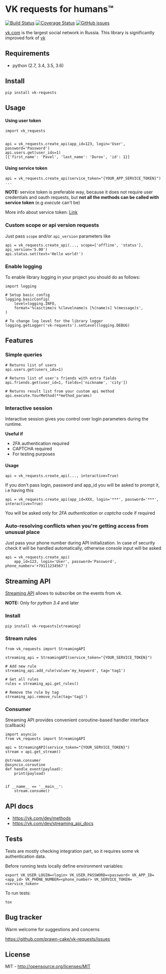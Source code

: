 VK requests for humans™
========================================================================================================
[![Build Status](https://travis-ci.org/prawn-cake/vk-requests.svg?branch=master)](https://travis-ci.org/prawn-cake/vk-requests)
[![Coverage Status](https://coveralls.io/repos/prawn-cake/vk-requests/badge.svg?branch=master&service=github)](https://coveralls.io/github/prawn-cake/vk-requests?branch=master)
[![GitHub issues](https://img.shields.io/github/issues/prawn-cake/vk-requests.svg)](https://github.com/prawn-cake/vk-requests/issues)

[vk.com](https://vk.com) is the largest social network in Russia.
This library is significantly improved fork of [vk](https://github.com/dimka665/vk)

## Requirements

* python (2.7, 3.4, 3.5, 3.6)


## Install

    pip install vk-requests
    
## Usage

#### Using user token

    import vk_requests
    
    
    api = vk_requests.create_api(app_id=123, login='User', password='Password')
    api.users.get(user_ids=1)
    [{'first_name': 'Pavel', 'last_name': 'Durov', 'id': 1}]
    
#### Using service token

    api = vk_requests.create_api(service_token="{YOUR_APP_SERVICE_TOKEN}")
    ...
    
**NOTE:** service token is preferable way, because it does not require user 
credentials and oauth requests, but **not all the methods can be called with service token** (e.g *execute* can't be)

More info about service token: [Link](https://vk.com/dev/service_token) 
   
### Custom scope or api version requests

Just pass `scope` and/or `api_version` parameters like

    api = vk_requests.create_api(..., scope=['offline', 'status'], api_version='5.00')
    api.status.set(text='Hello world!')
    
### Enable logging

To enable library logging in your project you should do as follows:
    
    import logging
    
    # Setup basic config
    logging.basicConfig(
        level=logging.INFO,
        format='%(asctime)s %(levelname)s [%(name)s] %(message)s',
    )
    
    # To change log level for the library logger
    logging.getLogger('vk-requests').setLevel(logging.DEBUG)


## Features

### Simple queries
    
    # Returns list of users
    api.users.get(users_ids=1)
    
    # Returns list of user's friends with extra fields 
    api.friends.get(user_id=1, fields=['nickname', 'city'])
    
    # Returns result list from your custom api method
    api.execute.YourMethod(**method_params)
 
 
### Interactive session

Interactive session gives you control over login parameters during the runtime. 

**Useful if**

* 2FA authentication required
* CAPTCHA required
* For testing purposes

#### Usage

    api = vk_requests.create_api(..., interactive=True)

If you don't pass login, password and app_id you will be asked to prompt it, i.e having this

    api = vk_requests.create_api(app_id=XXX, login='***', password='***', interactive=True)

You will be asked only for *2FA authentication* or *captcha* code if required 


### Auto-resolving conflicts when you're getting access from unusual place

Just pass your phone number during API initialization. In case of security check 
it will be handled automatically, otherwise console input will be asked

    api = vk_requests.create_api(
        app_id=123, login='User', password='Password', phone_number='+79111234567')

## Streaming API

[Streaming API](https://vk.com/dev/streaming_api_docs) allows to subscribe on the events from vk.

**NOTE:** Only for *python 3.4* and later

### Install 
    
    pip install vk-requests[streaming]
    

### Stream rules

    from vk_requests import StreamingAPI
    
    streaming_api = StreamingAPI(service_token="{YOUR_SERVICE_TOKEN}")
    
    # Add new rule
    streaming_api.add_rule(value='my_keyword', tag='tag1')
    
    # Get all rules
    rules = streaming_api.get_rules()
    
    # Remove the rule by tag
    streaming_api.remove_rule(tag='tag1')
    
    

### Consumer

Streaming API provides convenient coroutine-based handler interface (callback)

    import asyncio
    from vk_requests import StreamingAPI
    
    api = StreamingAPI(service_token="{YOUR_SERVICE_TOKEN}")
    stream = api.get_stream()
    
    @stream.consumer
    @asyncio.coroutine
    def handle_event(payload):
        print(payload)


    if __name__ == '__main__':
        stream.consume()


## API docs

* https://vk.com/dev/methods
* https://vk.com/dev/streaming_api_docs


## Tests

Tests are mostly checking integration part, so it requires some vk authentication data.

Before running tests locally define environment variables: 
    
    export VK_USER_LOGIN=<login> VK_USER_PASSWORD=<password> VK_APP_ID=<app_id> VK_PHONE_NUMBER=<phone_number> VK_SERVICE_TOKEN=<service_token>

To run tests:

    tox


## Bug tracker

Warm welcome for suggestions and concerns

https://github.com/prawn-cake/vk-requests/issues


## License

MIT - http://opensource.org/licenses/MIT
